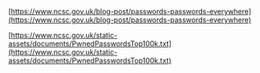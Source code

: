 
[https://www.ncsc.gov.uk/blog-post/passwords-passwords-everywhere](https://www.ncsc.gov.uk/blog-post/passwords-passwords-everywhere)

[https://www.ncsc.gov.uk/static-assets/documents/PwnedPasswordsTop100k.txt](https://www.ncsc.gov.uk/static-assets/documents/PwnedPasswordsTop100k.txt)